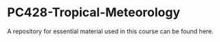 # PC428-Tropical-Meteorology
A repository for essential material used in this course can be found here.
